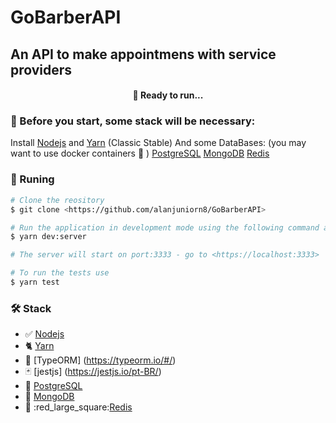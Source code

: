 # GoBarberAPI

## An API to make appointmens with service providers

<h4 align="center"> 
  🚀 Ready to run...
</h4>

### 🚧 Before you start, some stack will be necessary:

Install [Nodejs](https://nodejs.org/en/) and [Yarn](https://classic.yarnpkg.com/lang/en/) (Classic Stable)
And some DataBases: (you may want to use docker containers :whale: ) 
 [PostgreSQL](https://www.postgresql.org/)
 [MongoDB](https://www.mongodb.com/)
 [Redis](https://redis.io/)

### :runner: Runing

```bash
# Clone the reository
$ git clone <https://github.com/alanjuniorn8/GoBarberAPI>

# Run the application in development mode using the following command at rootDir
$ yarn dev:server

# The server will start on port:3333 - go to <https://localhost:3333>

# To run the tests use
$ yarn test

```

### 🛠 Stack

- :white_check_mark: [Nodejs](https://nodejs.org/en/) 
- :cat2: [Yarn](https://classic.yarnpkg.com/lang/en/)
- :bookmark_tabs: [TypeORM] (https://typeorm.io/#/)
- :black_joker: [jestjs] (https://jestjs.io/pt-BR/)
- :elephant: [PostgreSQL](https://www.postgresql.org/)
- :herb: [MongoDB](https://www.mongodb.com/)
- :small_red_triangle: :red_large_square:[Redis](https://redis.io/)

